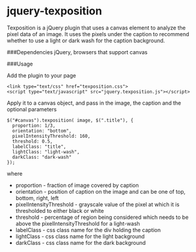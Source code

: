 jquery-texposition
===========

Texposition is a jQuery plugin that uses a canvas element to analyze the pixel data of an image. It uses the pixels under the caption to recommend whether to use a light or dark wash for the caption background.

###Dependencies
jQuery, browsers that support canvas

###Usage

Add the plugin to your page

    <link type="text/css" href="texposition.css">
    <script type="text/javascript" src="jquery.texposition.js"></script>

Apply it to a canvas object, and pass in the image, the caption and the optional parameters

    
    $("#canvas").texposition( image, $(".title"), { 
      proportion: 1/3,
      orientation: "bottom",
      pixelIntensityThreshold: 160,
      threshold: 0.5,
      labelClass: "title",
      lightClass: "light-wash",
      darkClass: "dark-wash"
    });
    
    
where
* proportion - fraction of image covered by caption
* orientation - position of caption on the image and can be one of top, bottom, right, left
* pixelIntensityThreshold - grayscale value of the pixel at which it is thresholded to either black or white
* threshold - percentage of region being considered which needs to be above the pixelIntensityThreshold for a light-wash
* labelClass - css class name for the div holding the caption
* lightClass - css class name for the light background
* darkClass - css class name for the dark background
    